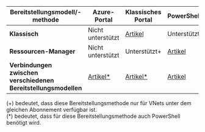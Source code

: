| **Bereitstellungsmodell/-methode** | **Azure-Portal** | **Klassisches Portal** | **PowerShell** |
| --- | --- | --- | --- |
| **Klassisch** |Nicht unterstützt |[Artikel](../articles/vpn-gateway/virtual-networks-configure-vnet-to-vnet-connection.md) |Unterstützt |
| **Ressourcen-Manager** |Nicht unterstützt |Unterstützt+ |[Artikel](../articles/vpn-gateway/vpn-gateway-vnet-vnet-rm-ps.md) |
| **Verbindungen zwischen verschiedenen Bereitstellungsmodellen** |[Artikel*](../articles/vpn-gateway/vpn-gateway-connect-different-deployment-models-portal.md) |[Artikel*](../articles/vpn-gateway/vpn-gateway-connect-different-deployment-models-portal.md) |[Artikel](../articles/vpn-gateway/vpn-gateway-connect-different-deployment-models-powershell.md) |

(+) bedeutet, dass diese Bereitstellungsmethode nur für VNets unter dem gleichen Abonnement verfügbar ist.<br> (*) bedeutet, dass für diese Bereitstellungsmethode auch PowerShell benötigt wird.

<!---HONumber=AcomDC_1005_2016-->